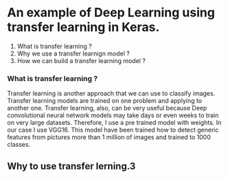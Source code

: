 # An example of Deep Learning using transfer learning in Keras.
 
1. What is transfer learning ?
2. Why we use a transfer learnign model ?
3. How we can build a transfer learning model ?


### What is transfer learning ?
Transfer learning is another approach that we can use to classify images. Transfer learning models are trained on one problem and applying to another one. Transfer learning, also, can be very useful because Deep convolutional neural network models may take days or even weeks to train on very large datasets. Therefore, I use a pre trained model with weights. In our case I use VGG16. This model have been trained how to detect generic features from pictures more than 1 million of images and trained to 1000 classes. 





## Why to use transfer lerning.3
